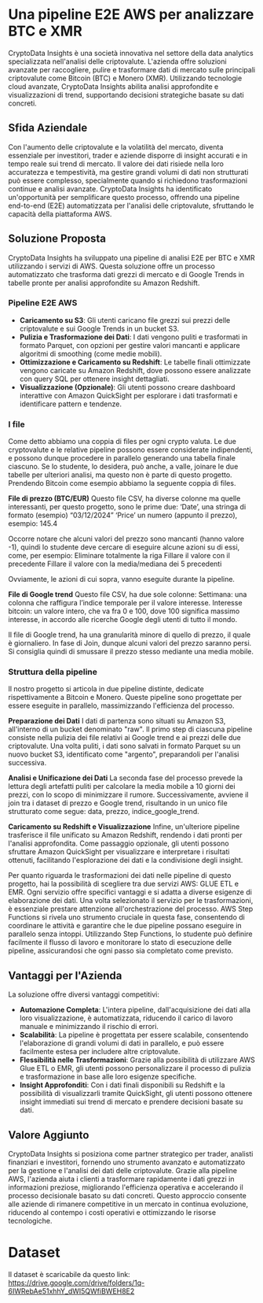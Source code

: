 # Una pipeline E2E AWS per analizzare BTC e XMR

CryptoData Insights è una società innovativa nel settore della data analytics specializzata nell'analisi delle criptovalute. L'azienda offre soluzioni avanzate per raccogliere, pulire e trasformare dati di mercato sulle principali criptovalute come Bitcoin (BTC) e Monero (XMR). Utilizzando tecnologie cloud avanzate, CryptoData Insights abilita analisi approfondite e visualizzazioni di trend, supportando decisioni strategiche basate su dati concreti. 

## Sfida Aziendale
Con l'aumento delle criptovalute e la volatilità del mercato, diventa essenziale per investitori, trader e aziende disporre di insight accurati e in tempo reale sui trend di mercato. Il valore dei dati risiede nella loro accuratezza e tempestività, ma gestire grandi volumi di dati non strutturati può essere complesso, specialmente quando si richiedono trasformazioni continue e analisi avanzate. CryptoData Insights ha identificato un'opportunità per semplificare questo processo, offrendo una pipeline end-to-end (E2E) automatizzata per l'analisi delle criptovalute, sfruttando le capacità della piattaforma AWS.

## Soluzione Proposta
CryptoData Insights ha sviluppato una pipeline di analisi E2E per BTC e XMR utilizzando i servizi di AWS. Questa soluzione offre un processo automatizzato che trasforma dati grezzi di mercato e di Google Trends in tabelle pronte per analisi approfondite su Amazon Redshift. 

### Pipeline E2E AWS
- **Caricamento su S3**: Gli utenti caricano file grezzi sui prezzi delle criptovalute e sui Google Trends in un bucket S3.
- **Pulizia e Trasformazione dei Dati**: I dati vengono puliti e trasformati in formato Parquet, con opzioni per gestire valori mancanti e applicare algoritmi di smoothing (come medie mobili).
- **Ottimizzazione e Caricamento su Redshift**: Le tabelle finali ottimizzate vengono caricate su Amazon Redshift, dove possono essere analizzate con query SQL per ottenere insight dettagliati.
- **Visualizzazione (Opzionale)**: Gli utenti possono creare dashboard interattive con Amazon QuickSight per esplorare i dati trasformati e identificare pattern e tendenze.

### I file
Come detto abbiamo una coppia di files per ogni crypto valuta. Le due cryptovalute e le relative pipeline possono essere considerate indipendenti, e possono dunque procedere in parallelo generando una tabella finale ciascuno. Se lo studente, lo desidera, può anche, a valle, joinare le due tabelle per ulteriori analisi, ma questo non è parte di questo progetto.
Prendendo Bitcoin come esempio abbiamo la seguente coppia di files.

**File di prezzo (BTC/EUR)**
Questo file CSV, ha diverse colonne ma quelle interessanti, per questo progetto, sono le prime due:
‘Date’, una stringa di formato (esempio) “03/12/2024” 
‘Price’ un numero (appunto il prezzo), esempio: 145.4

Occorre notare che alcuni valori del prezzo sono mancanti (hanno valore -1), quindi lo studente deve cercare di eseguire alcune azioni su di essi, come, per esempio:
Eliminare totalmente la riga
Fillare il valore con il precedente
Fillare il valore con la media/mediana dei 5 precedenti

Ovviamente, le azioni di cui sopra, vanno eseguite durante la pipeline.

**File di Google trend**
Questo file CSV, ha due sole colonne:
Settimana: una colonna che raffigura l’indice temporale per il valore interesse.
Interesse bitcoin: un valore intero, che va fra 0 e 100, dove 100 significa massimo interesse, in accordo alle ricerche Google degli utenti di tutto il mondo.

Il file di Google trend, ha una granularità minore di quello di prezzo, il quale è giornaliero. In fase di Join, dunque alcuni valori del prezzo saranno persi. Si consiglia quindi di smussare il prezzo stesso mediante una media mobile.

### Struttura della pipeline
Il nostro progetto si articola in due pipeline distinte, dedicate rispettivamente a Bitcoin e Monero. Queste pipeline sono progettate per essere eseguite in parallelo, massimizzando l'efficienza del processo.

**Preparazione dei Dati**
I dati di partenza sono situati su Amazon S3, all'interno di un bucket denominato "raw". Il primo step di ciascuna pipeline consiste nella pulizia dei file relativi ai Google trend e ai prezzi delle due criptovalute. Una volta puliti, i dati sono salvati in formato Parquet su un nuovo bucket S3, identificato come "argento", preparandoli per l'analisi successiva.

**Analisi e Unificazione dei Dati**
La seconda fase del processo prevede la lettura degli artefatti puliti per calcolare la media mobile a 10 giorni dei prezzi, con lo scopo di minimizzare il rumore. Successivamente, avviene il join tra i dataset di prezzo e Google trend, risultando in un unico file strutturato come segue: data, prezzo, indice_google_trend.

**Caricamento su Redshift e Visualizzazione**
Infine, un'ulteriore pipeline trasferisce il file unificato su Amazon Redshift, rendendo i dati pronti per l'analisi approfondita. Come passaggio opzionale, gli utenti possono sfruttare Amazon QuickSight per visualizzare e interpretare i risultati ottenuti, facilitando l'esplorazione dei dati e la condivisione degli insight.


Per quanto riguarda le trasformazioni dei dati nelle pipeline di questo progetto, hai la possibilità di scegliere tra due servizi AWS: GLUE ETL e EMR. Ogni servizio offre specifici vantaggi e si adatta a diverse esigenze di elaborazione dei dati.
Una volta selezionato il servizio per le trasformazioni, è essenziale prestare attenzione all'orchestrazione del processo. AWS Step Functions si rivela uno strumento cruciale in questa fase, consentendo di coordinare le attività e garantire che le due pipeline possano eseguire in parallelo senza intoppi. Utilizzando Step Functions, lo studente può definire facilmente il flusso di lavoro e monitorare lo stato di esecuzione delle pipeline, assicurandosi che ogni passo sia completato come previsto.

## Vantaggi per l'Azienda
La soluzione offre diversi vantaggi competitivi:
- **Automazione Completa**: L'intera pipeline, dall'acquisizione dei dati alla loro visualizzazione, è automatizzata, riducendo il carico di lavoro manuale e minimizzando il rischio di errori.
- **Scalabilità**: La pipeline è progettata per essere scalabile, consentendo l'elaborazione di grandi volumi di dati in parallelo, e può essere facilmente estesa per includere altre criptovalute.
- **Flessibilità nelle Trasformazioni**: Grazie alla possibilità di utilizzare AWS Glue ETL o EMR, gli utenti possono personalizzare il processo di pulizia e trasformazione in base alle loro esigenze specifiche.
- **Insight Approfonditi**: Con i dati finali disponibili su Redshift e la possibilità di visualizzarli tramite QuickSight, gli utenti possono ottenere insight immediati sui trend di mercato e prendere decisioni basate su dati.

## Valore Aggiunto
CryptoData Insights si posiziona come partner strategico per trader, analisti finanziari e investitori, fornendo uno strumento avanzato e automatizzato per la gestione e l'analisi dei dati delle criptovalute. Grazie alla pipeline AWS, l'azienda aiuta i clienti a trasformare rapidamente i dati grezzi in informazioni preziose, migliorando l'efficienza operativa e accelerando il processo decisionale basato su dati concreti. Questo approccio consente alle aziende di rimanere competitive in un mercato in continua evoluzione, riducendo al contempo i costi operativi e ottimizzando le risorse tecnologiche.



# Dataset

Il dataset è scaricabile da questo link: https://drive.google.com/drive/folders/1q-6IWRebAe51xhhY_dWI5QWfiBWEH8E2
